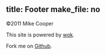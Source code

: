 title: Footer
make_file: no
---
&copy;2011 Mike Cooper

This site is powered by [wok][].

Fork me on [Github][fork].

[wok]: https://github.com/mythmon/wok
[fork]: https://github.com/mythmon/mythmon.com
